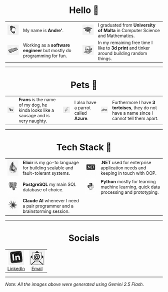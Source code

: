 <h1 align="center">Hello  👋</h1>


<table>
  <tr>
    <td align="left" valign="middle">
      <img src="./priv/images/me.jpg" alt="me" width="150">
    </td>
    <td align="left" valign="middle">
      My name is <b>Andre'</b>.
    </td>
    <td align="left" valign="middle">
      <img src="./priv/images/graduation-cap.png" alt="graduation-cap" width="150">
    </td>
    <td align="left" valign="middle">
      I graduated from <b>University of Malta</b> in Computer Science and Mathematics.
    </td>
  </tr>
  <tr>
    <td align="left" valign="middle">
      <img src="./priv/images/keyboard.png" alt="keyboard" width="150">
    </td>
    <td align="left" valign="middle">
      Working as a <b>software engineer</b> but mostly do programming for fun.
    </td>
    <td align="left" valign="middle">
      <img src="./priv/images/3d-printer.png" alt="3d-printer" width="150">
    </td>
    <td align="left" valign="middle">
      In my remaining free time I like to <b>3d print</b> and tinker around building random things.
    </td>
  </tr>
</table>

---

<h1 align="center">Pets  🐾</h1>

<table>
  <tr>
    <td align="left" valign="middle">
      <img src="./priv/images/frans.png" alt="frans" width="150">
    </td>
    <td align="left" valign="middle">
      <b>Frans</b> is the name of my dog, he kinda looks like a sausage and is very naughty.
    </td>
    <td align="left" valign="middle">
      <img src="./priv/images/parrot.png" alt="parrot" width="150">
    </td>
    <td align="left" valign="middle">
      I also have a parrot called <b>Azure</b>.
    </td>
    <td align="left" valign="middle">
      <img src="./priv/images/tortoises.png" alt="tortoises" width="150">
    </td>
    <td align="left" valign="middle">
      Furthermore I have <b>3 tortoises</b>, they do not have a name since I cannot tell them apart.
    </td>
  </tr>
</table>

---

<h1 align="center">Tech Stack 🧰</h1>

<table>
  <tr>
    <td align="left" valign="middle">
      <img src="./priv/images/tech-stack/elixir.jpg" alt="Elixir" width="150">
    </td>
    <td align="left" valign="middle">
      <b>Elixir</b> is my go-to language for building scalable and fault-tolerant systems.
    </td>
    <td align="left" valign="middle">
      <img src="./priv/images/tech-stack/.net.jpg" alt=".NET" width="150">
    </td>
    <td align="left" valign="middle">
      <b>.NET</b> used for enterprise application needs and keeping in touch with OOP.
    </td>
  </tr>
  <tr>
    <td align="left" valign="middle">
      <img src="./priv/images/tech-stack/postgres.jpg" alt="PostgreSQL" width="150">
    </td>
    <td align="left" valign="middle">
      <b>PostgreSQL</b> my main SQL database of choice.
    </td>
    <td align="left" valign="middle">
      <img src="./priv/images/tech-stack/python.jpg" alt="Python" width="150">
    </td>
    <td align="left" valign="middle">
      <b>Python</b> mostly for learning machine learning, quick data processing and prototyping.
    </td>
  </tr>
  <tr>
    <td align="left" valign="middle">
      <img src="./priv/images/tech-stack/claude.jpg" alt="Claude AI" width="150">
    </td>
    <td align="left" valign="middle">
      <b>Claude AI</b> whenever I need a pair programmer and a brainstorming session. 
    </td>
  </tr>
</table>

---

<h1 align="center">Socials</h1>
<table align="center">
  <tr>
    <td align="center" valign="middle">
      <a href="https://www.linkedin.com/in/vellaandre"><img src="./priv/images/socials/linkedin.jpg" alt="linkedin" width="50"><br>LinkedIn</a>
    </td>
    <td align="center" valign="middle">
      <a href="mailto:andimongh@proton.me"><img src="./priv/images/socials/email.jpg" alt="email" width="50"><br>Email</a>
    </td>
  </tr>
</table>

---

*Note: All the images above were generated using Gemini 2.5 Flash.*
